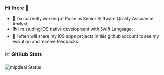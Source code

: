 ### Hi there 👋

- 🏢 I’m currently working at Pulse as Senior Software Quality Assurance Analyst;
- 📚 I'm studing iOS native development with Swift Language;
- 🌱 I often will share my iOS apps projects in this github account to see my evolution and receive feedbacks.  

### &#x1f4c8; GitHub Stats

![mlpdleal Status](https://github-readme-stats.vercel.app/api?username=mlpdleal&show_icons=true&)





